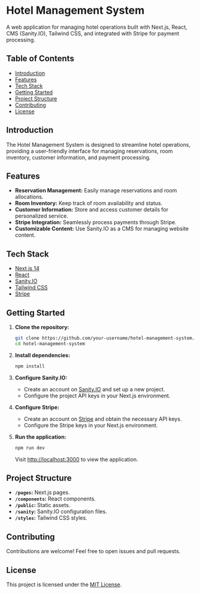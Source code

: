 # Hotel Management System

A web application for managing hotel operations built with Next.js, React, CMS (Sanity.IO), Tailwind CSS, and integrated with Stripe for payment processing.

## Table of Contents

- [Introduction](#introduction)
- [Features](#features)
- [Tech Stack](#tech-stack)
- [Getting Started](#getting-started)
- [Project Structure](#project-structure)
- [Contributing](#contributing)
- [License](#license)

## Introduction

The Hotel Management System is designed to streamline hotel operations, providing a user-friendly interface for managing reservations, room inventory, customer information, and payment processing.

## Features

- **Reservation Management:** Easily manage reservations and room allocations.
- **Room Inventory:** Keep track of room availability and status.
- **Customer Information:** Store and access customer details for personalized service.
- **Stripe Integration:** Seamlessly process payments through Stripe.
- **Customizable Content:** Use Sanity.IO as a CMS for managing website content.

## Tech Stack

- [Next.js 14](https://nextjs.org/)
- [React](https://reactjs.org/)
- [Sanity.IO](https://www.sanity.io/)
- [Tailwind CSS](https://tailwindcss.com/)
- [Stripe](https://stripe.com/)

## Getting Started

1. **Clone the repository:**

   ```bash
   git clone https://github.com/your-username/hotel-management-system.git
   cd hotel-management-system
   ```

2. **Install dependencies:**

   ```bash
   npm install
   ```

3. **Configure Sanity.IO:**

   - Create an account on [Sanity.IO](https://www.sanity.io/) and set up a new project.
   - Configure the project API keys in your Next.js environment.

4. **Configure Stripe:**

   - Create an account on [Stripe](https://stripe.com/) and obtain the necessary API keys.
   - Configure the Stripe keys in your Next.js environment.

5. **Run the application:**

   ```bash
   npm run dev
   ```

   Visit [http://localhost:3000](http://localhost:3000) to view the application.

## Project Structure

- **`/pages`:** Next.js pages.
- **`/components`:** React components.
- **`/public`:** Static assets.
- **`/sanity`:** Sanity.IO configuration files.
- **`/styles`:** Tailwind CSS styles.

## Contributing

Contributions are welcome! Feel free to open issues and pull requests.

## License

This project is licensed under the [MIT License](LICENSE).